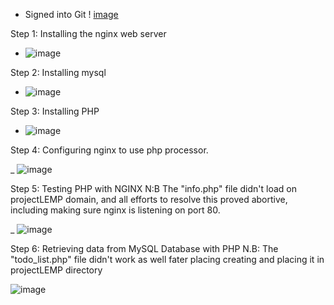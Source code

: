 - Signed into Git
!  [image](https://user-images.githubusercontent.com/94152732/166037658-3ae6e9ec-bf86-47f6-9f13-ef0ff7a6e010.png)


Step 1: Installing the nginx web server

  - ![image](https://user-images.githubusercontent.com/94152732/166051074-05bbcfe4-2752-4008-a069-32ca70a65bfb.png)

Step 2: Installing mysql

  - ![image](https://user-images.githubusercontent.com/94152732/166058320-5be70d56-d9ec-47ba-b27e-77d2ac576d48.png)

Step 3: Installing PHP

-  ![image](https://user-images.githubusercontent.com/94152732/166058640-5067fb19-fd29-4ebd-a939-500950b633e9.png)


Step 4: Configuring nginx to use php processor.

_ ![image](https://user-images.githubusercontent.com/94152732/166062768-5b30ded1-2161-465b-b65c-0f2cabb9fc86.png)


Step 5: Testing PHP with NGINX  N:B The "info.php" file didn't load on projectLEMP domain, and all efforts to resolve this proved abortive, including making sure nginx is listening on port 80.

_  ![image](https://user-images.githubusercontent.com/94152732/166110689-644c0f6a-b79b-4c76-ac03-ae84cd6137dc.png)

Step 6: Retrieving data from MySQL Database with PHP   N.B: The "todo_list.php" file didn't work as well fater placing creating and placing it in projectLEMP directory

![image](https://user-images.githubusercontent.com/94152732/166125189-890ca20a-5998-4da2-9ff6-a1cabe20f77c.png)
